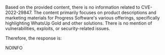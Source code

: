 Based on the provided content, there is no information related to CVE-2022-29847. The content primarily focuses on product descriptions and marketing materials for Progress Software's various offerings, specifically highlighting WhatsUp Gold and other solutions. There is no mention of vulnerabilities, exploits, or security-related issues.

Therefore, the response is:

NOINFO